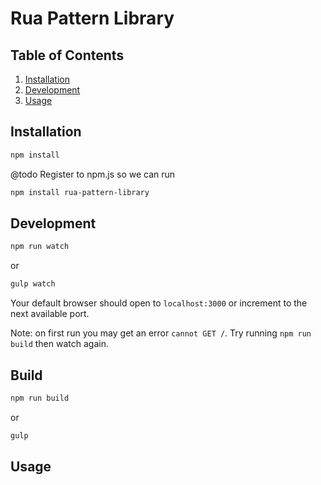 # Rua Pattern Library

## Table of Contents

  1. [Installation](#installation)
  1. [Development](#development)
  1. [Usage](#usage)

## Installation

````bash
npm install
````

@todo Register to npm.js so we can run

````bash
npm install rua-pattern-library
````

## Development

```bash
npm run watch
```
or
```bash
gulp watch
```
Your default browser should open to `localhost:3000` or increment to the next available port.

Note: on first run you may get an error `cannot GET /`.  Try running `npm run build` then watch again.

## Build

```bash
npm run build
```
or
```bash
gulp
```

## Usage
